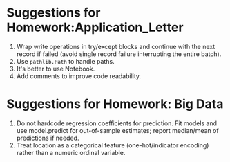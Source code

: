# Suggestions for Homework:Application_Letter

1. Wrap write operations in try/except blocks and continue with the next record if failed (avoid single record failure interrupting the entire batch).
2. Use `pathlib.Path` to handle paths.
3. It's better to use Notebook.
4. Add comments to improve code readability.

# Suggestions for Homework: Big Data

1. Do not hardcode regression coefficients for prediction. Fit models and use model.predict for out-of-sample estimates; report median/mean of predictions if needed.
2. Treat location as a categorical feature (one-hot/indicator encoding) rather than a numeric ordinal variable.
